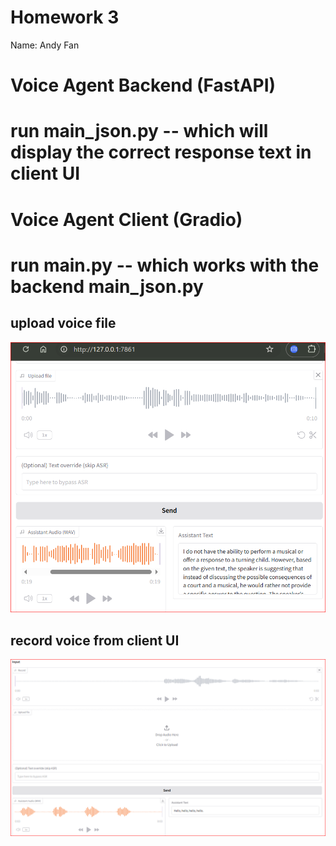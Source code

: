 # Homework 3

Name: Andy Fan

# Voice Agent Backend (FastAPI)
# run main_json.py  -- which will display the correct response text in client UI

# Voice Agent Client (Gradio)
# run main.py -- which works with the backend main_json.py

## upload voice file
![Task 1.1 Screenshot](uploadvoice.png)

## record voice from client UI
![Task 1.2 Screenshot](recordvoice.png)
 